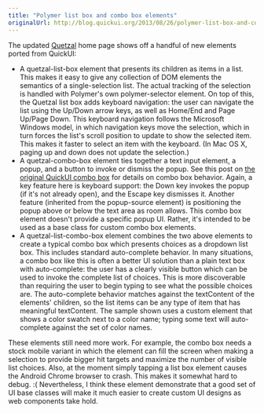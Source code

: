 ```yaml
---
title: "Polymer list box and combo box elements"
originalUrl: http://blog.quickui.org/2013/08/26/polymer-list-box-and-combo-box-elements/
---
```


<p>
  The updated <a href="http://janmiksovsky.github.io/quetzal/">Quetzal</a> home
  page shows off a handful of new elements ported from QuickUI:
</p>
<ul>
  <li>
    A quetzal-list-box element that presents its children as items in a list.
    This makes it easy to give any collection of DOM elements the semantics of a
    single-selection list. The actual tracking of the selection is handled with
    Polymer's own polymer-selector element. On top of this, the Quetzal list box
    adds keyboard navigation: the user can navigate the list using the Up/Down
    arrow keys, as well as Home/End and Page Up/Page Down. This keyboard
    navigation follows the Microsoft Windows model, in which navigation keys
    move the selection, which in turn forces the list's scroll position to
    update to show the selected item. This makes it faster to select an item
    with the keyboard. (In Mac OS X, paging up and down does not update the
    selection.)
  </li>
  <li>
    A quetzal-combo-box element ties together a text input element, a popup, and
    a button to invoke or dismiss the popup. See this post on
    <a
      href="/posts/2011/11-28-ui-control-of-the-week-basic-listbox-and-how-keyboard-navigation-is-never-as-simple-as-you-think.html"
      >the original QuickUI combo box</a
    >
    for details on combo box behavior. Again, a key feature here is keyboard
    support: the Down key invokes the popup (if it's not already open), and the
    Escape key dismisses it. Another feature (inherited from the popup-source
    element) is positioning the popup above or below the text area as room
    allows. This combo box element doesn't provide a specific popup UI. Rather,
    it's intended to be used as a base class for custom combo box elements.
  </li>
  <li>
    A quetzal-list-combo-box element combines the two above elements to create a
    typical combo box which presents choices as a dropdown list box. This
    includes standard auto-complete behavior. In many situations, a combo box
    like this is often a better UI solution than a plain text box with
    auto-complete: the user has a clearly visible button which can be used to
    invoke the complete list of choices. This is more discoverable than
    requiring the user to begin typing to see what the possible choices are. The
    auto-complete behavior matches against the textContent of the elements'
    children, so the list items can be any type of item that has meaningful
    textContent. The sample shown uses a custom element that shows a color
    swatch next to a color name; typing some text will auto-complete against the
    set of color names.
  </li>
</ul>
<p>
  These elements still need more work. For example, the combo box needs a stock
  mobile variant in which the element can fill the screen when making a
  selection to provide bigger hit targets and maximize the number of visible
  list choices. Also, at the moment simply tapping a list box element causes the
  Android Chrome browser to crash. This makes it somewhat hard to debug. :(
  Nevertheless, I think these element demonstrate that a good set of UI base
  classes will make it much easier to create custom UI designs as web components
  take hold.
</p>
